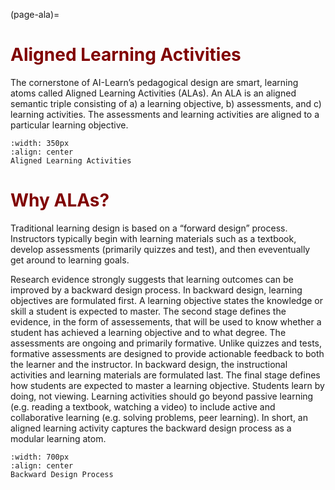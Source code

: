 (page-ala)=
# <font color="maroon">Aligned Learning Activities</font>

The cornerstone of AI-Learn’s pedagogical design are smart, learning atoms called Aligned Learning Activities (ALAs). An ALA is an aligned semantic triple consisting of a) a learning objective, b) assessments, and c) learning activities. The assessments and learning activities are aligned to a particular learning objective.

```{figure} /images/ala.png
:width: 350px
:align: center
Aligned Learning Activities
```

# <font color="maroon">Why ALAs?</font>

Traditional learning design is based on a “forward design” process. Instructors typically begin with learning materials such as a textbook, develop assessments (primarily quizzes and test), and then eveventually get around to learning goals. 

Research evidence strongly suggests that learning outcomes can be improved by a backward design process. In backward design, learning objectives are formulated first. A learning objective states the knowledge or skill a student is expected to master. The second stage defines the evidence, in the form of assessements, that will be used to know whether a student has achieved a learning objective and to what degree. The assessments are ongoing and primarily formative. Unlike quizzes and tests, formative assessments are designed to provide actionable feedback to both the learner and the instructor. In backward design, the instructional activities and learning materials are formulated last. The final stage defines how students are expected to master a learning objective. Students learn by doing, not viewing. Learning activities should go beyond passive learning (e.g. reading a textbook, watching a video) to include active and collaborative learning (e.g. solving problems, peer learning). In short, an aligned learning activity captures the backward design process as a modular learning atom.

```{figure} /images/backwarddesign.png
:width: 700px
:align: center
Backward Design Process
```
